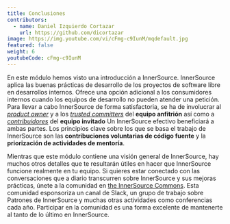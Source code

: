 ```yaml
---
title: Conclusiones
contributors:
  - name: Daniel Izquierdo Cortazar
    url: https://github.com/dicortazar
image: https://img.youtube.com/vi/cFmg-c9IunM/mqdefault.jpg
featured: false
weight: 6
youtubeCode: cFmg-c9IunM
---
```

<div class="paragraph">
<p>En este módulo hemos visto una introducción a InnerSource.
InnerSource aplica las buenas prácticas de desarrollo de los proyectos de software libre en desarrollos internos.
Ofrece una opción adicional a los consumidores internos cuando los equipos de desarrollo no pueden atender una petición.
Para llevar a cabo InnerSource de forma satisfactoria, se ha de involucrar al <a href="https://innersourcecommons.org/learn/learning-path/product-owner/01"><em>product owner</em></a> y a los <a href="https://innersourcecommons.org/learn/learning-path/trusted-committer/01"><em>trusted committers</em></a> del <strong>equipo anfitrión</strong> así como a <a href="https://innersourcecommons.org/learn/learning-path/contributor/01"><em>contribuidores</em></a> del <strong>equipo invitado</strong>
Un InnerSource efectivo beneficiará a ambas partes.
Los principios clave sobre los que se basa el trabajo de InnerSource son las <strong>contribuciones voluntarias de código fuente</strong> y la <strong>priorización de actividades de mentoría</strong>.</p>
</div>
<div class="paragraph">
<p>Mientras que este módulo contiene una visión general de InnerSource, hay muchos otros detalles que te resultarán útiles en hacer que InnerSource funcione realmente en tu equipo.
Si quieres estar conectado con las conversaciones que a diario transcurren sobre InnerSource y sus mejoras prácticas, únete a la comunidad en <a href="http://innersourcecommons.org">the InnerSource Commons</a>.
Esta comunidad esponsoriza un canal de Slack, un grupo de trabajo sobre Patrones de InnerSource y muchas otras actividades como conferencias cada año.
Participar en la comunidad es una forma excelente de mantenerte al tanto de lo último en InnerSource.</p>
</div>
<!--- This file autogenerated from https://github.com/InnerSourceCommons/InnerSourceLearningPath/blob/master/scripts -->
